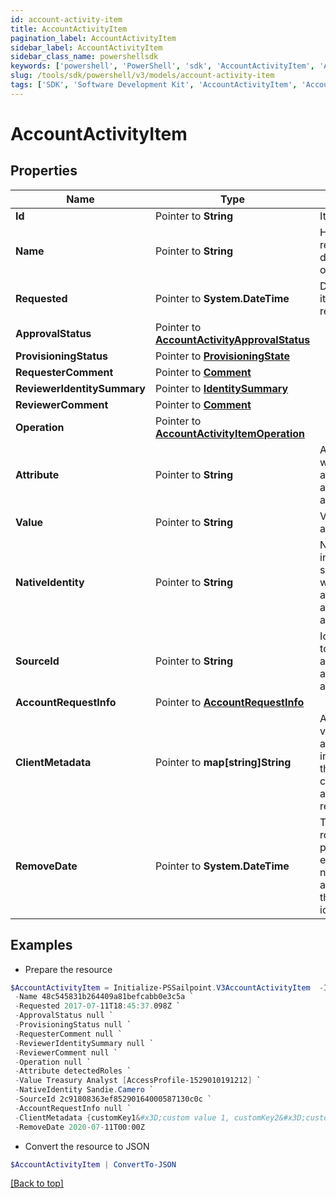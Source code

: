 ```yaml
---
id: account-activity-item
title: AccountActivityItem
pagination_label: AccountActivityItem
sidebar_label: AccountActivityItem
sidebar_class_name: powershellsdk
keywords: ['powershell', 'PowerShell', 'sdk', 'AccountActivityItem', 'AccountActivityItem'] 
slug: /tools/sdk/powershell/v3/models/account-activity-item
tags: ['SDK', 'Software Development Kit', 'AccountActivityItem', 'AccountActivityItem']
---
```



# AccountActivityItem

## Properties

Name | Type | Description | Notes
------------ | ------------- | ------------- | -------------
**Id** |  Pointer to **String** | Item id | [optional] 
**Name** |  Pointer to **String** | Human-readable display name of item | [optional] 
**Requested** |  Pointer to **System.DateTime** | Date and time item was requested | [optional] 
**ApprovalStatus** |  Pointer to [**AccountActivityApprovalStatus**](account-activity-approval-status) |  | [optional] 
**ProvisioningStatus** |  Pointer to [**ProvisioningState**](provisioning-state) |  | [optional] 
**RequesterComment** |  Pointer to [**Comment**](comment) |  | [optional] 
**ReviewerIdentitySummary** |  Pointer to [**IdentitySummary**](identity-summary) |  | [optional] 
**ReviewerComment** |  Pointer to [**Comment**](comment) |  | [optional] 
**Operation** |  Pointer to [**AccountActivityItemOperation**](account-activity-item-operation) |  | [optional] 
**Attribute** |  Pointer to **String** | Attribute to which account activity applies | [optional] 
**Value** |  Pointer to **String** | Value of attribute | [optional] 
**NativeIdentity** |  Pointer to **String** | Native identity in the target system to which the account activity applies | [optional] 
**SourceId** |  Pointer to **String** | Id of Source to which account activity applies | [optional] 
**AccountRequestInfo** |  Pointer to [**AccountRequestInfo**](account-request-info) |  | [optional] 
**ClientMetadata** |  Pointer to **map[string]String** | Arbitrary key-value pairs, if any were included in the corresponding access request item | [optional] 
**RemoveDate** |  Pointer to **System.DateTime** | The date the role or access profile or entitlement is no longer assigned to the specified identity. | [optional] 

## Examples

- Prepare the resource
```powershell
$AccountActivityItem = Initialize-PSSailpoint.V3AccountActivityItem  -Id 48c545831b264409a81befcabb0e3c5a `
 -Name 48c545831b264409a81befcabb0e3c5a `
 -Requested 2017-07-11T18:45:37.098Z `
 -ApprovalStatus null `
 -ProvisioningStatus null `
 -RequesterComment null `
 -ReviewerIdentitySummary null `
 -ReviewerComment null `
 -Operation null `
 -Attribute detectedRoles `
 -Value Treasury Analyst [AccessProfile-1529010191212] `
 -NativeIdentity Sandie.Camero `
 -SourceId 2c91808363ef85290164000587130c0c `
 -AccountRequestInfo null `
 -ClientMetadata {customKey1&#x3D;custom value 1, customKey2&#x3D;custom value 2} `
 -RemoveDate 2020-07-11T00:00Z
```

- Convert the resource to JSON
```powershell
$AccountActivityItem | ConvertTo-JSON
```


[[Back to top]](#) 

